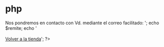 # php
<?php
$to = 'correo-vendedor@dominio.com';
$remite = $_POST['jcremite'];
$subject = 'Aviso de pedido';
$jcitems = $_POST['jcitems'];
$headers = 'X-Mailer: PHP/' . phpversion();
mail($to, $subject, $jcitems, $headers);
mail($remite, $subject, $jcitems, $headers);
echo 'Su pedido ha sido enviado.<br/> Nos pondremos en contacto con Vd. mediante el correo facilitado: ';
echo $remite;
echo '<br/><br/><a href="javascript:history.go(-1)">Volver a la tienda</a>';
?>
